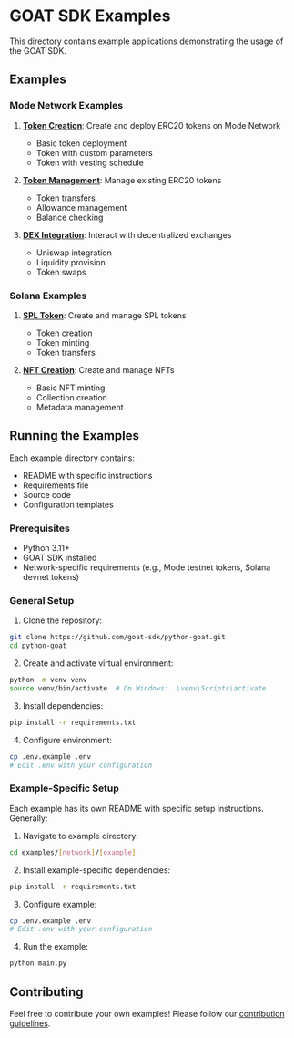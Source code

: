 # GOAT SDK Examples

This directory contains example applications demonstrating the usage of the GOAT SDK.

## Examples

### Mode Network Examples

1. **[Token Creation](mode/token_creation)**: Create and deploy ERC20 tokens on Mode Network
   - Basic token deployment
   - Token with custom parameters
   - Token with vesting schedule

2. **[Token Management](mode/token_management)**: Manage existing ERC20 tokens
   - Token transfers
   - Allowance management
   - Balance checking

3. **[DEX Integration](mode/dex_integration)**: Interact with decentralized exchanges
   - Uniswap integration
   - Liquidity provision
   - Token swaps

### Solana Examples

1. **[SPL Token](solana/spl_token)**: Create and manage SPL tokens
   - Token creation
   - Token minting
   - Token transfers

2. **[NFT Creation](solana/nft_creation)**: Create and manage NFTs
   - Basic NFT minting
   - Collection creation
   - Metadata management

## Running the Examples

Each example directory contains:
- README with specific instructions
- Requirements file
- Source code
- Configuration templates

### Prerequisites

- Python 3.11+
- GOAT SDK installed
- Network-specific requirements (e.g., Mode testnet tokens, Solana devnet tokens)

### General Setup

1. Clone the repository:
```bash
git clone https://github.com/goat-sdk/python-goat.git
cd python-goat
```

2. Create and activate virtual environment:
```bash
python -m venv venv
source venv/bin/activate  # On Windows: .\venv\Scripts\activate
```

3. Install dependencies:
```bash
pip install -r requirements.txt
```

4. Configure environment:
```bash
cp .env.example .env
# Edit .env with your configuration
```

### Example-Specific Setup

Each example has its own README with specific setup instructions. Generally:

1. Navigate to example directory:
```bash
cd examples/[network]/[example]
```

2. Install example-specific dependencies:
```bash
pip install -r requirements.txt
```

3. Configure example:
```bash
cp .env.example .env
# Edit .env with your configuration
```

4. Run the example:
```bash
python main.py
```

## Contributing

Feel free to contribute your own examples! Please follow our [contribution guidelines](../CONTRIBUTING.md).
